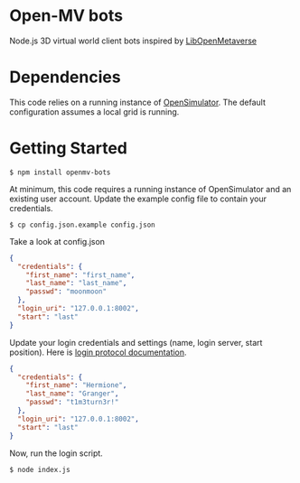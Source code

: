 # Open-MV bots

Node.js 3D virtual world client bots inspired by [LibOpenMetaverse](https://github.com/openmetaversefoundation/libopenmetaverse)

# Dependencies

This code relies on a running instance of [OpenSimulator](http://opensimulator.org/). The default configuration assumes a local grid is running.

# Getting Started

    $ npm install openmv-bots

At minimum, this code requires a running instance of OpenSimulator and an existing user account. Update the example config file to contain your credentials.

    $ cp config.json.example config.json

Take a look at config.json

```json
{
  "credentials": {
    "first_name": "first_name",
    "last_name": "last_name",
    "passwd": "moonmoon"
  },
  "login_uri": "127.0.0.1:8002",
  "start": "last"
}
```

Update your login credentials and settings (name, login server, start position). Here is [login protocol documentation](http://opensimulator.org/wiki/SimulatorLoginProtocol).

```json
{
  "credentials": {
    "first_name": "Hermione",
    "last_name": "Granger",
    "passwd": "t1m3turn3r!"
  },
  "login_uri": "127.0.0.1:8002",
  "start": "last"
}
```

Now, run the login script.

    $ node index.js
